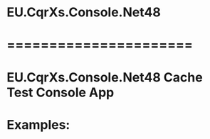 # EU.CqrXs.Console.Net48
# ======================
# 
# EU.CqrXs.Console.Net48 Cache Test Console App
# 
# Examples:
# 
# 
